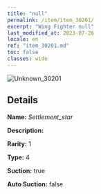 ```yaml
---
title: "null"
permalink: /item/item_30201/
excerpt: "Wing Fighter null"
last_modified_at: 2023-07-26
locale: en
ref: "item_30201.md"
toc: false
classes: wide
---
```



 ![Unknown_30201](/images/item/Settlement_star_p.png)



## Details

 **Name:** *Settlement_star* 

 **Description:** 

 **Rarity:** 1 

 **Type:** 4 

 **Suction:** true 

 **Auto Suction:** false 


